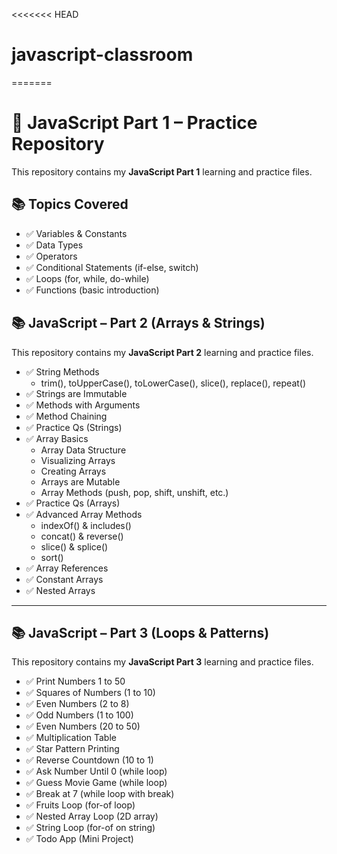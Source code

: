 <<<<<<< HEAD
# javascript-classroom
=======
# 🚀 JavaScript Part 1 – Practice Repository  

This repository contains my **JavaScript Part 1** learning and practice files.  


## 📚 Topics Covered
- ✅ Variables & Constants  
- ✅ Data Types  
- ✅ Operators  
- ✅ Conditional Statements (if-else, switch)  
- ✅ Loops (for, while, do-while)  
- ✅ Functions (basic introduction)  


## 📚 JavaScript – Part 2 (Arrays & Strings)

This repository contains my **JavaScript Part 2** learning and practice files.  


- ✅ String Methods  
  - trim(), toUpperCase(), toLowerCase(), slice(), replace(), repeat()  
- ✅ Strings are Immutable  
- ✅ Methods with Arguments  
- ✅ Method Chaining  
- ✅ Practice Qs (Strings)  
- ✅ Array Basics  
  - Array Data Structure  
  - Visualizing Arrays  
  - Creating Arrays  
  - Arrays are Mutable  
  - Array Methods (push, pop, shift, unshift, etc.)  
- ✅ Practice Qs (Arrays)  
- ✅ Advanced Array Methods  
  - indexOf() & includes()  
  - concat() & reverse()  
  - slice() & splice()  
  - sort()  
- ✅ Array References  
- ✅ Constant Arrays  
- ✅ Nested Arrays  

---

## 📚 JavaScript – Part 3 (Loops & Patterns)

This repository contains my **JavaScript Part 3** learning and practice files.  


- ✅ Print Numbers 1 to 50  
- ✅ Squares of Numbers (1 to 10)  
- ✅ Even Numbers (2 to 8)  
- ✅ Odd Numbers (1 to 100)  
- ✅ Even Numbers (20 to 50)  
- ✅ Multiplication Table  
- ✅ Star Pattern Printing  
- ✅ Reverse Countdown (10 to 1)  
- ✅ Ask Number Until 0 (while loop)  
- ✅ Guess Movie Game (while loop)  
- ✅ Break at 7 (while loop with break)  
- ✅ Fruits Loop (for-of loop)  
- ✅ Nested Array Loop (2D array)  
- ✅ String Loop (for-of on string)  
- ✅ Todo App (Mini Project)  

